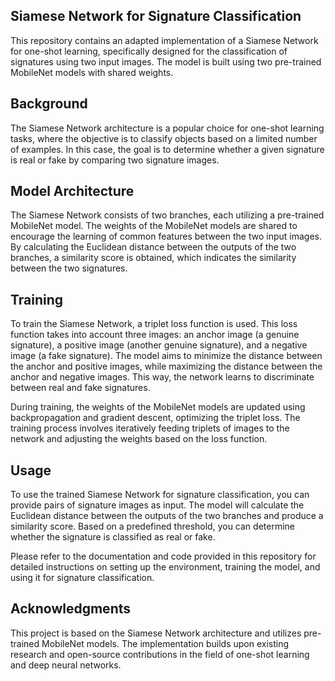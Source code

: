 ## Siamese Network for Signature Classification
This repository contains an adapted implementation of a Siamese Network for one-shot learning, specifically designed for the classification of signatures using two input images. The model is built using two pre-trained MobileNet models with shared weights.

## Background
The Siamese Network architecture is a popular choice for one-shot learning tasks, where the objective is to classify objects based on a limited number of examples. In this case, the goal is to determine whether a given signature is real or fake by comparing two signature images.

## Model Architecture
The Siamese Network consists of two branches, each utilizing a pre-trained MobileNet model. The weights of the MobileNet models are shared to encourage the learning of common features between the two input images. By calculating the Euclidean distance between the outputs of the two branches, a similarity score is obtained, which indicates the similarity between the two signatures.

## Training
To train the Siamese Network, a triplet loss function is used. This loss function takes into account three images: an anchor image (a genuine signature), a positive image (another genuine signature), and a negative image (a fake signature). The model aims to minimize the distance between the anchor and positive images, while maximizing the distance between the anchor and negative images. This way, the network learns to discriminate between real and fake signatures.

During training, the weights of the MobileNet models are updated using backpropagation and gradient descent, optimizing the triplet loss. The training process involves iteratively feeding triplets of images to the network and adjusting the weights based on the loss function.

## Usage
To use the trained Siamese Network for signature classification, you can provide pairs of signature images as input. The model will calculate the Euclidean distance between the outputs of the two branches and produce a similarity score. Based on a predefined threshold, you can determine whether the signature is classified as real or fake.

Please refer to the documentation and code provided in this repository for detailed instructions on setting up the environment, training the model, and using it for signature classification.

## Acknowledgments
This project is based on the Siamese Network architecture and utilizes pre-trained MobileNet models. The implementation builds upon existing research and open-source contributions in the field of one-shot learning and deep neural networks.

